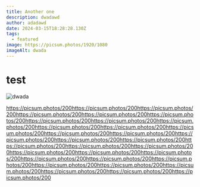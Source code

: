 ```yaml
---
title: Another one
description: dwadawd
author: adadawd
date: 2024-03-15T18:28:28.130Z
tags:
  - featured
image: https://picsum.photos/1920/1080
imageAlt: dwada
---
```

# test

![dwada](https://picsum.photos/200 "dwadaw")

https://picsum.photos/200https://picsum.photos/200https://picsum.photos/200https://picsum.photos/200https://picsum.photos/200https://picsum.photos/200https://picsum.photos/200https://picsum.photos/200https://picsum.photos/200https://picsum.photos/200https://picsum.photos/200https://picsum.photos/200https://picsum.photos/200https://picsum.photos/200https://picsum.photos/200https://picsum.photos/200https://picsum.photos/200https://picsum.photos/200https://picsum.photos/200https://picsum.photos/200https://picsum.photos/200https://picsum.photos/200https://picsum.photos/200https://picsum.photos/200https://picsum.photos/200https://picsum.photos/200https://picsum.photos/200https://picsum.photos/200https://picsum.photos/200https://picsum.photos/200https://picsum.photos/200https://picsum.photos/200
